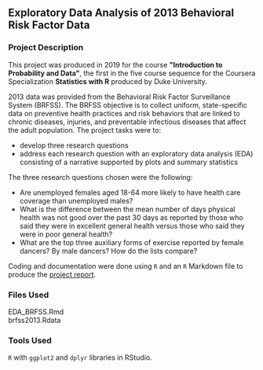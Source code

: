## Exploratory Data Analysis of 2013 Behavioral Risk Factor Data

### Project Description

This project was produced in 2019 for the course **"Introduction to Probability and Data"**, the first in the five course sequence for the Coursera Specialization **Statistics with R** produced by Duke University.

2013 data was provided from the Behavioral Risk Factor Surveillance System (BRFSS).  The BRFSS objective is to collect uniform, state-specific data on preventive health practices and risk behaviors that are linked to chronic diseases, injuries, and preventable infectious diseases that affect the adult population.  The project tasks were to:

- develop three research questions
- address each research question with an exploratory data analysis (EDA) consisting of a narrative supported by plots and summary statistics

The three research questions chosen were the following:

- Are unemployed females aged 18-64 more likely to have health care coverage than unemployed males?
- What is the difference between the mean number of days physical health was not good over the past 30 days as reported by those who said they were in excellent general health versus those who said they were in poor general health? 
- What are the top three auxiliary forms of exercise reported by female dancers? By male dancers? How do the lists compare?

Coding and documentation were done using `R` and an `R` Markdown file to produce the [project report](https://brianallan.github.io/EDA-Behavioral-Risk-Factor-Data/).


### Files Used

EDA_BRFSS.Rmd   
brfss2013.Rdata   


### Tools Used

`R` with `ggplot2` and `dplyr` libraries in RStudio.